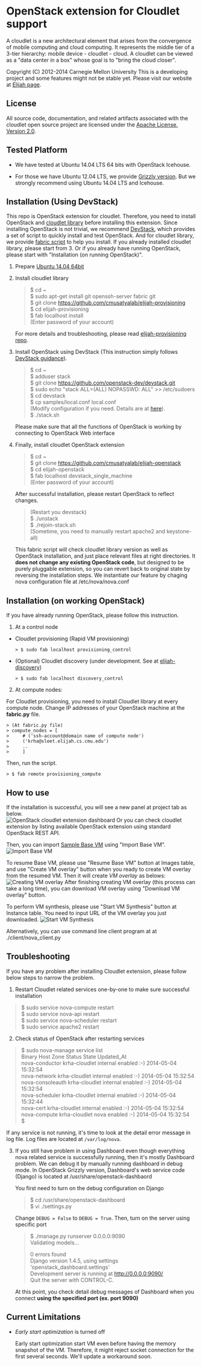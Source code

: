 OpenStack extension for Cloudlet support
========================================================
A cloudlet is a new architectural element that arises from the convergence of
mobile computing and cloud computing. It represents the middle tier of a
3-tier hierarchy:  mobile device - cloudlet - cloud.   A cloudlet can be
viewed as a "data center in a box" whose  goal is to "bring the cloud closer".

Copyright (C) 2012-2014 Carnegie Mellon University This is a developing project
and some features might not be stable yet.  Please visit our website at [Elijah
page](http://elijah.cs.cmu.edu/).



License
----------

All source code, documentation, and related artifacts associated with the
cloudlet open source project are licensed under the [Apache License, Version
2.0](http://www.apache.org/licenses/LICENSE-2.0.html).



Tested Platform
-------------

- We have tested at Ubuntu 14.04 LTS 64 bits with OpenStack Icehouse.

- For those we have Ubuntu 12.04 LTS, we provide [Grizzly
    version](https://github.com/cmusatyalab/elijah-openstack/tree/grizzly).
    But we strongly recommend using Ubuntu 14.04 LTS and Icehouse.



Installation (Using DevStack)
-----------------------------

This repo is OpenStack extension for cloudlet. Therefore, you need to install
OpenStack and [cloudlet
library](https://github.com/cmusatyalab/elijah-provisioning) before installing
this extension. Since installing OpenStack is not trivial, we recommend
[DevStack](http://devstack.org/), which provides a set of script to quickly
install and test OpenStack. And for cloudlet library, we provide [fabric
script](http://www.fabfile.org/en/latest/) to help you install. If you already
installed cloudlet library, please start from 3. Or if you already have running
OpenStack, please start with "Installation (on running OpenStack)".

1. Prepare [Ubuntu 14.04 64bit](http://releases.ubuntu.com/14.04/ubuntu-14.04.1-desktop-amd64.iso)


2. Install cloudlet library

    > $ cd ~  
    > $ sudo apt-get install git openssh-server fabric git  
    > $ git clone https://github.com/cmusatyalab/elijah-provisioning  
    > $ cd elijah-provisioning  
    > $ fab localhost install  
    > (Enter password of your account)  

    For more details and troubleshooting, please read [elijah-provisioning
    repo](https://github.com/cmusatyalab/elijah-provisioning).


3. Install OpenStack using DevStack (This instruction simply follows [DevStack
guidance](http://devstack.org/guides/single-machine.html)).

    > $ cd ~  
    > $ adduser stack  
    > $ git clone https://github.com/openstack-dev/devstack.git  
    > $ sudo echo "stack ALL=(ALL) NOPASSWD: ALL" >> /etc/sudoers  
    > $ cd devstack  
    > $ cp samples/local.conf local.conf  
    > (Modify configuration if you need. Details are at [here](http://devstack.org/guides/single-machine.html)).  
    > $ ./stack.sh  

    Please make sure that all the functions of OpenStack is working by
    connecting to OpenStack Web interface


4. Finally, install cloudlet OpenStack extension

    > $ cd ~  
    > $ git clone https://github.com/cmusatyalab/elijah-openstack  
    > $ cd elijah-openstack  
    > $ fab localhost devstack_single_machine  
    > (Enter password of your account)  

    After successful installation, please restart OpenStack to reflect changes.

    > (Restart you devstack)  
    > $ ./unstack  
    > $ ./rejoin-stack.sh  
    > (Sometime, you need to manually restart apache2 and keystone-all)  

    This fabric script will check cloudlet library version as well as OpenStack
    installation, and just place relevant files at right directories.  It
    **does not change any existing OpenStack code**, but designed to be purely
    pluggable extension, so you can revert back to original state by reversing
    the installation steps. We instantiate our feature by chaging nova
    configuration file at /etc/nova/nova.conf



Installation (on working OpenStack)
-----------------------------------

If you have already running OpenStack, please follow this instruction.

1. At a control node

  - Cloudlet provisioning (Rapid VM provisioning)

        > $ sudo fab localhost provisioning_control  

  - (Optional) Cloudlet discovery (under development. See at
      [elijah-discovery](https://github.com/cmusatyalab/elijah-discovery-basic))

        > $ sudo fab localhost discovery_control  


2. At compute nodes: 

  For Cloudlet provisioning, you need to install Cloudlet library at every compute node.
  Change IP addresses of your OpenStack machine at the **fabric.py** file. 

    > (At fabric.py file)  
    > compute_nodes = [  
    >     # ('ssh-account@domain name of compute node')  
    >     ('krha@sleet.elijah.cs.cmu.edu')  
    >     ..  
    >     ]  

  Then, run the script.

    > $ fab remote provisioning_compute  



How to use
-----------

If the installation is successful, you will see a new panel at project tab as
below.  
![OpenStack cloudlet extension dashboard](https://github.com/cmusatyalab/elijah-openstack/blob/icehouse/doc/screenshot/cloudlet_dashboard_icehouse.png?raw=true)
Or you can check cloudlet extension by listing available OpenStack extension
using standard OpenStack REST API.

Then, you can import [Sample Base
VM](https://storage.cmusatyalab.org/cloudlet-vm/precise-baseVM.zip) using
"Import Base VM".  
![Import Base VM](https://github.com/cmusatyalab/elijah-openstack/blob/icehouse/doc/screenshot/import_basevm.png?raw=true)

To resume Base VM, please use "Resume Base VM" button at Images table, and use
"Create VM overlay" button when you ready to create VM overlay from the resumed
VM. Then it will create _VM overlay_ as belows: 
![Creating VM overlay](https://github.com/cmusatyalab/elijah-openstack/blob/icehouse/doc/screenshot/creating_vm_overlay.png?raw=true)
After finishing creating VM overlay (this process can take a long time), you
can download VM overlay using "Download VM overlay" button.

To perform VM synthesis, please use "Start VM Synthesis" button at Instance
table. You need to input URL of the VM overlay you just downloaded.
![Start VM Synthesis](https://github.com/cmusatyalab/elijah-openstack/blob/icehouse/doc/screenshot/vm_synthesis.png?raw=true)


Alternatively, you can use command line client program at at
./client/nova_client.py 



Troubleshooting
-----------------

If you have any problem after installing Cloudlet extension, please follow
below steps to narrow the problem.


1. Restart Cloudlet related services one-by-one to make sure successful installation

  > $ sudo service nova-compute restart  
  > $ sudo service nova-api restart  
  > $ sudo service nova-scheduler restart  
  > $ sudo service apache2 restart  

2. Check status of OpenStack after restarting services

  > $ sudo nova-manage service list  
  > Binary           Host                                 Zone             Status     State Updated_At  
  > nova-conductor   krha-cloudlet                        internal         enabled    :-)   2014-05-04 15:32:54  
  > nova-network     krha-cloudlet                        internal         enabled    :-)   2014-05-04 15:32:54  
  > nova-consoleauth krha-cloudlet                        internal         enabled    :-)   2014-05-04 15:32:54  
  > nova-scheduler   krha-cloudlet                        internal         enabled    :-)   2014-05-04 15:32:44  
  > nova-cert        krha-cloudlet                        internal         enabled    :-)   2014-05-04 15:32:54  
  > nova-compute     krha-cloudlet                        nova             enabled    :-)   2014-05-04 15:32:54  
  > $

  If any service is not running, it's time to look at the detail
  error message in log file. Log files are located at ``/var/log/nova``.


3. If you still have problem in using Dashboard even though everything nova
   related service is successfully running, then it's mostly Dashboard problem. We can debug it by
   manually running dashboard in debug mode. In OpenStack Grizzly version,
   Dashboard's web service code (Django) is located at
   /usr/share/openstack-dashbaord

   You first need to turn on the debug configuration on Django

   > $ cd /usr/share/openstack-dashboard  
   > $ vi ./settings.py

   Change ``DEBUG = False`` to ``DEBUG = True``. Then, turn on the server using specific port

   > $ ./manage.py runserver 0.0.0.0:9090  
   > Validating models...  
   >
   > 0 errors found  
   > Django version 1.4.5, using settings 'openstack_dashboard.settings'  
   > Development server is running at http://0.0.0.0:9090/  
   > Quit the server with CONTROL-C.  
   >

   At this point, you check detail debug messages of Dashboard when you connect 
   __using the specified port (ex. port 9090)__




Current Limitations
------------

* _Early start optimization_ is turned off

  Early start optimization start VM even before having the memory snapshot of
  the VM. Therefore, it might reject socket connection for the first several
  seconds. We'll update a workaround soon.

